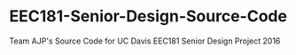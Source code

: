 # EEC181-Senior-Design-Source-Code
Team AJP's Source Code for UC Davis EEC181 Senior Design Project 2016
